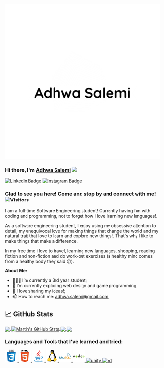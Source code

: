 [![Header](https://github.com/AdhyyH/AdhyyH/blob/main/readme_header.png "Header")](https://www.linkedin.com/in/adhwasalemi/)
### Hi there, I'm <a href="https://www.linkedin.com/in/adhwasalemi/" target="_blank">Adhwa Salemi</a> <img src="https://media.giphy.com/media/hvRJCLFzcasrR4ia7z/giphy.gif" width="25px">

[![Linkedin Badge](https://img.shields.io/badge/-LinkedIn-0e76a8?style=flat-square&logo=Linkedin&logoColor=white)](https://www.linkedin.com/in/adhwasalemi/)
[![Instagram Badge](https://img.shields.io/badge/-Instagram-e4405f?style=flat-square&logo=Instagram&logoColor=white)](https://instagram.com/adhyromero_/)

### Glad to see you here! Come and stop by and connect with me! &nbsp;  ![Visitors](https://visitor-badge.glitch.me/badge?page_id=AdhyyH.AdhyyH)

I am a full-time Software Engineering student! Currently having fun with coding and programming, not to forget how i love learning new languages!.

As a software engineering student, I enjoy using my obsessive attention to detail, my unequivocal love for making things that change the world and my natural trait that love to learn and explore new things!. That's why I like to make things that make a difference.

In my free time i love to travel, learning new languages, shopping, reading fiction and non-fiction and do work-out exercises (a healthy mind comes from a healthy body they said 😮).

**About Me:**

- 👨🏻‍💻 I’m currently a 3rd year student;
- 🚀 I’m currently exploring web design and game programming;
- 💬 I love sharing my ideas!;
- 📫 How to reach me: <adhwa.salemi@gmail.com>;

## &#x1f4c8; GitHub Stats

<a href="https://github.com/AdhyyH/AdhyyH">
  <img align="center" src="https://github-readme-stats.vercel.app/api/top-langs/?username=AdhyyH&hide=java,html,tex&title_color=ffffff&text_color=c9cacc&icon_color=2bbc8a&bg_color=1d1f21&langs_count=3" />
</a>
<a href="https://github.com/AdhyyH/AdhyyH">
  <img align="center" src="https://github-readme-stats.vercel.app/api?username=AdhyyH&show_icons=true&line_height=27&count_private=true&title_color=ffffff&text_color=c9cacc&icon_color=2bbc8a&bg_color=1d1f21" alt="Martin's GitHub Stats" />
</a>

<a href="https://https://github.com/AdhyyH/C_Programming">
  <img align="center" src="https://github-readme-stats.vercel.app/api/pin/?username=AdhyyH&repo=C_Programming&title_color=ffffff&text_color=c9cacc&icon_color=2bbc8a&bg_color=1d1f21" />
</a>


<a href="https://https://https://github.com/AdhyyH/Cpp_Programming">
  <img align="center" src="https://github-readme-stats.vercel.app/api/pin/?username=AdhyyH&repo=Cpp_Programming&title_color=ffffff&text_color=c9cacc&icon_color=2bbc8a&bg_color=1d1f21" />
</a> 

<h3 align="left">Languages and Tools that I've learned and tried:</h3>
<p align="left">  <a href="https://www.w3schools.com/css/" target="_blank"> <img src="https://raw.githubusercontent.com/devicons/devicon/master/icons/css3/css3-original-wordmark.svg" alt="css3" width="40" height="40"/> </a> <a href="https://www.w3.org/html/" target="_blank"> <img src="https://raw.githubusercontent.com/devicons/devicon/master/icons/html5/html5-original-wordmark.svg" alt="html5" width="40" height="40"/> </a> <a href="https://www.java.com" target="_blank"> <img src="https://raw.githubusercontent.com/devicons/devicon/master/icons/java/java-original.svg" alt="java" width="40" height="40"/> </a> <a href="https://www.linux.org/" target="_blank"> <img src="https://raw.githubusercontent.com/devicons/devicon/master/icons/linux/linux-original.svg" alt="linux" width="40" height="40"/> <a href="https://www.mysql.com/" target="_blank"> <img src="https://raw.githubusercontent.com/devicons/devicon/master/icons/mysql/mysql-original-wordmark.svg" alt="mysql" width="40" height="40"/> </a> <a href="https://nodejs.org" target="_blank"> <img src="https://raw.githubusercontent.com/devicons/devicon/master/icons/nodejs/nodejs-original-wordmark.svg" alt="nodejs" width="40" height="40"/> </a> <a href="https://unity.com/" target="_blank"> <img src="https://www.vectorlogo.zone/logos/unity3d/unity3d-icon.svg" alt="unity" width="40" height="40"/> </a> <a href="https://www.adobe.com/products/xd.html" target="_blank"> <img src="https://cdn.worldvectorlogo.com/logos/adobe-xd.svg" alt="xd" width="40" height="40"/> </a> </p>
